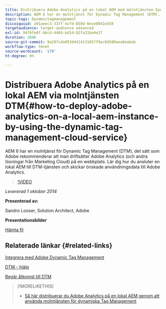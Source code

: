 ```yaml
---
title: Distribuera Adobe Analytics på en lokal AEM med molntjänsten Dynamic Tag Management
description: AEM 6 har en molntjänst för Dynamic Tag Management (DTM), det sätt som Adobe rekommenderar att man driftsätter Adobe Analytics (och andra lösningar från Marketing Cloud) på en webbplats. Lär dig hur du ansluter en lokal AEM till DTM-tjänsten och skickar önskade användningsdata till Adobe Analytics.
topic-tags: Dynamictagmanagement
discoiquuid: a91aeec3-337f-4cfd-850d-6ece0041e550
targetaudience: target-audience advanced
exl-id: 94f6fe0f-b6cd-4484-bd1d-92fa31be4e17
duration: 2846
source-git-commit: 9a297cda953d4414131657f9ac84580aea0eabeb
workflow-type: tm+mt
source-wordcount: '179'
ht-degree: 0%

---
```


# Distribuera Adobe Analytics på en lokal AEM via molntjänsten DTM{#how-to-deploy-adobe-analytics-on-a-local-aem-instance-by-using-the-dynamic-tag-management-cloud-service}

AEM 6 har en molntjänst för Dynamic Tag Management (DTM), det sätt som Adobe rekommenderar att man driftsätter Adobe Analytics (och andra lösningar från Marketing Cloud) på en webbplats. Lär dig hur du ansluter en lokal AEM till DTM-tjänsten och skickar önskade användningsdata till Adobe Analytics.

>[!VIDEO](https://video.tv.adobe.com/v/19401/?quality=9)

*Levererad 1 oktober 2014*

**Presenterad av:**

Sandro Looser, Solution Architect, Adobe

**Presentationsbilder**

[Hämta fil](assets/dtm-10-1-2014.pdf)

## Relaterade länkar {#related-links}

[Integrera med Adobe Dynamic Tag Management](https://docs.adobe.com/docs/en/aem/6-0/administer/integration/marketing-cloud/dtm.html)

[DTM - hjälp](https://experienceleague.adobe.com/docs/data-collection.html?lang=en)

[Begär åtkomst till DTM](https://dtm.adobe.com/request_access)

<!--
[Get back to the Overview](https://helpx.adobe.com/experience-manager/kt/eseminars/gems/aem-index.html)
-->

>[!MORELIKETHIS]
>
>* [Så här distribuerar du Adobe Analytics på en lokal AEM genom att använda molntjänsten för dynamiska Tag Management](aem-adobe-analytics-dynamic-tag-management.md)
